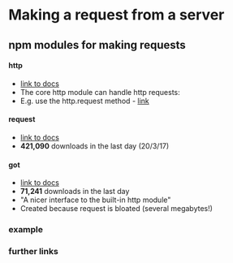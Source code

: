 # Making a request from a server

## npm modules for making requests
#### http
- [link to docs](https://nodejs.org/api/http.html)
- The core http module can handle http requests:
- E.g. use the http.request method - [link](https://nodejs.org/api/http.html#http_http_request_options_callback)

#### request
- [link to docs](https://www.npmjs.com/package/got)
- **421,090** downloads in the last day (20/3/17)

#### got
- [link to docs](https://www.npmjs.com/package/got)
- **71,241** downloads in the last day
- "A nicer interface to the built-in http module"
- Created because request is bloated (several megabytes!)


### example

### further links
